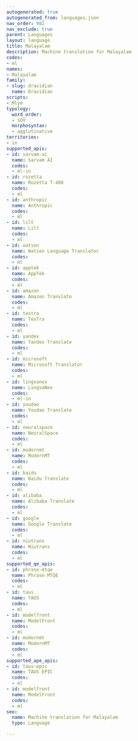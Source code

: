 ```yaml
---
autogenerated: true
autogenerated_from: languages.json
nav_order: 982
nav_exclude: true
parent: Languages
layout: language
title: Malayalam
description: Machine translation for Malayalam
codes:
- ml
names:
- Malayalam
family:
- slug: dravidian
  name: Dravidian
scripts:
- Mlym
typology:
  word_order:
  - SOV
  morphosyntax:
  - agglutinative
territories:
- in
supported_apis:
- id: sarvam-ai
  name: Sarvam AI
  codes:
  - ml-in
- id: rozetta
  name: Rozetta T-400
  codes:
  - ml
- id: anthropic
  name: Anthropic
  codes:
  - ml
- id: lilt
  name: Lilt
  codes:
  - ml
- id: watson
  name: Watson Language Translator
  codes:
  - ml
- id: apptek
  name: AppTek
  codes:
  - ml
- id: amazon
  name: Amazon Translate
  codes:
  - ml
- id: textra
  name: TexTra
  codes:
  - ml
- id: yandex
  name: Yandex Translate
  codes:
  - ml
- id: microsoft
  name: Microsoft Translator
  codes:
  - ml
- id: lingvanex
  name: LingvaNex
  codes:
  - ml-in
- id: youdao
  name: Youdao Translate
  codes:
  - ml
- id: neuralspace
  name: NeuralSpace
  codes:
  - ml
- id: modernmt
  name: ModernMT
  codes:
  - ml
- id: baidu
  name: Baidu Translate
  codes:
  - ml
- id: alibaba
  name: Alibaba Translate
  codes:
  - ml
- id: google
  name: Google Translate
  codes:
  - ml
- id: niutrans
  name: Niutrans
  codes:
  - ml
supported_qe_apis:
- id: phrase-mtqe
  name: Phrase MTQE
  codes:
  - ml
- id: taus
  name: TAUS
  codes:
  - ml
- id: modelfront
  name: ModelFront
  codes:
  - ml
- id: modernmt
  name: ModernMT
  codes:
  - ml
supported_ape_apis:
- id: taus-epic
  name: TAUS EPIC
  codes:
  - ml
- id: modelfront
  name: ModelFront
  codes:
  - ml
seo:
  name: Machine translation for Malayalam
  type: Language

---
```


